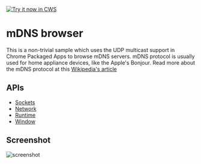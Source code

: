 <a target="_blank" href="https://chrome.google.com/webstore/detail/kipighjpklofchgbdgclfaoccdlghidp">![Try it now in CWS](https://raw.github.com/GoogleChrome/chrome-app-samples/master/tryitnowbutton.png "Click here to install this sample from the Chrome Web Store")</a>


# mDNS browser

This is a non-trivial sample which uses the UDP multicast support in Chrome Packaged Apps to browse mDNS servers. mDNS protocol is usually used for home appliance devices, like the Apple's Bonjour. Read more about the mDNS protocol at this [Wikipedia's article](http://en.wikipedia.org/wiki/Multicast_DNS)


## APIs

* [Sockets](https://developer.chrome.com/apps/sockets_udp)
* [Network](https://developer.chrome.com/apps/system_network)
* [Runtime](http://developer.chrome.com/apps/app_runtime)
* [Window](http://developer.chrome.com/apps/app_window)

     
## Screenshot
![screenshot](/samples/mdns-browser/assets/screenshot_1280_800.png)

